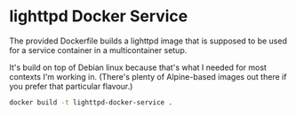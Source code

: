 # lighttpd Docker Service

The provided Dockerfile builds a lighttpd image that is supposed to be used for
a service container in a multicontainer setup.

It's build on top of Debian linux because that's what I needed for most
contexts I'm working in. (There's plenty of Alpine-based images out there if you prefer that particular flavour.)

```bash
docker build -t lighttpd-docker-service .
```
